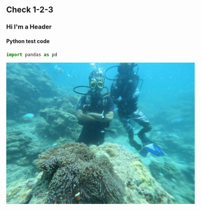 ## Check 1-2-3


### Hi I'm a Header

#### Python test code

```python
import pandas as pd
```

![scuba diving image test](scuba_diving.jpeg)

 

